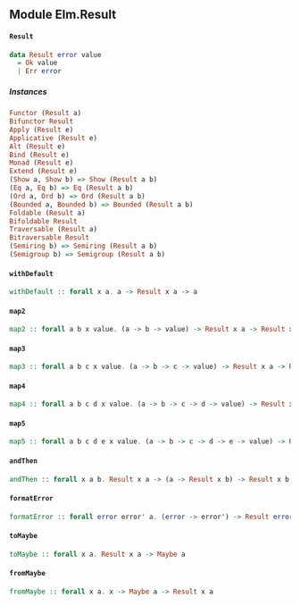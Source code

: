 ## Module Elm.Result

#### `Result`

``` purescript
data Result error value
  = Ok value
  | Err error
```

##### Instances
``` purescript
Functor (Result a)
Bifunctor Result
Apply (Result e)
Applicative (Result e)
Alt (Result e)
Bind (Result e)
Monad (Result e)
Extend (Result e)
(Show a, Show b) => Show (Result a b)
(Eq a, Eq b) => Eq (Result a b)
(Ord a, Ord b) => Ord (Result a b)
(Bounded a, Bounded b) => Bounded (Result a b)
Foldable (Result a)
Bifoldable Result
Traversable (Result a)
Bitraversable Result
(Semiring b) => Semiring (Result a b)
(Semigroup b) => Semigroup (Result a b)
```

#### `withDefault`

``` purescript
withDefault :: forall x a. a -> Result x a -> a
```

#### `map2`

``` purescript
map2 :: forall a b x value. (a -> b -> value) -> Result x a -> Result x b -> Result x value
```

#### `map3`

``` purescript
map3 :: forall a b c x value. (a -> b -> c -> value) -> Result x a -> Result x b -> Result x c -> Result x value
```

#### `map4`

``` purescript
map4 :: forall a b c d x value. (a -> b -> c -> d -> value) -> Result x a -> Result x b -> Result x c -> Result x d -> Result x value
```

#### `map5`

``` purescript
map5 :: forall a b c d e x value. (a -> b -> c -> d -> e -> value) -> Result x a -> Result x b -> Result x c -> Result x d -> Result x e -> Result x value
```

#### `andThen`

``` purescript
andThen :: forall x a b. Result x a -> (a -> Result x b) -> Result x b
```

#### `formatError`

``` purescript
formatError :: forall error error' a. (error -> error') -> Result error a -> Result error' a
```

#### `toMaybe`

``` purescript
toMaybe :: forall x a. Result x a -> Maybe a
```

#### `fromMaybe`

``` purescript
fromMaybe :: forall x a. x -> Maybe a -> Result x a
```


